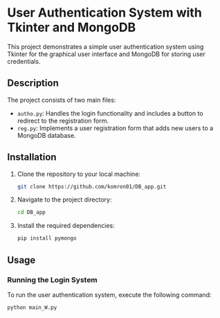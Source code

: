 # User Authentication System with Tkinter and MongoDB

This project demonstrates a simple user authentication system using Tkinter for the graphical user interface and MongoDB for storing user credentials.

## Description

The project consists of two main files:
- `autho.py`: Handles the login functionality and includes a button to redirect to the registration form.
- `reg.py`: Implements a user registration form that adds new users to a MongoDB database.

## Installation

1. Clone the repository to your local machine:

    ```bash
    git clone https://github.com/komron01/DB_app.git
    ```

2. Navigate to the project directory:

    ```bash
    cd DB_app
    ```

3. Install the required dependencies:

    ```bash
    pip install pymongo
    ```

## Usage

### Running the Login System

To run the user authentication system, execute the following command:

```bash
python main_W.py
